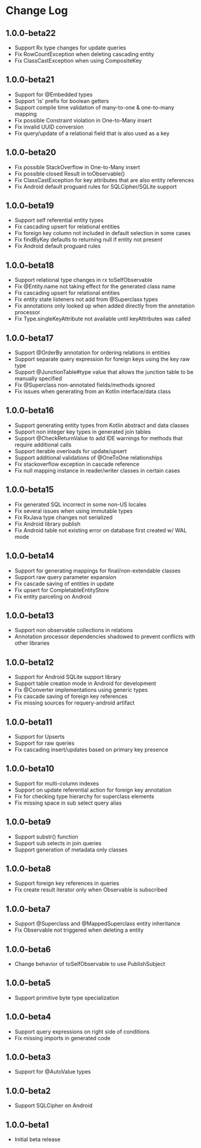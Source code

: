 Change Log
==========

## 1.0.0-beta22

- Support Rx type changes for update queries
- Fix RowCountException when deleting cascading entity
- Fix ClassCastException when using CompositeKey

## 1.0.0-beta21

- Support for @Embedded types
- Support 'is' prefix for boolean getters
- Support compile time validation of many-to-one & one-to-many mapping
- Fix possible Constraint violation in One-to-Many insert
- Fix invalid UUID conversion
- Fix query/update of a relational field that is also used as a key

## 1.0.0-beta20

- Fix possible StackOverflow in One-to-Many insert
- Fix possible closed Result in toObservable()
- Fix ClassCastException for key attributes that are also entity references
- Fix Android default proguard rules for SQLCipher/SQLite support

## 1.0.0-beta19

- Support self referential entity types
- Fix cascading upsert for relational entities
- Fix foreign key column not included in default selection in some cases
- Fix findByKey defaults to returning null if entity not present
- Fix Android default proguard rules

## 1.0.0-beta18

- Support relational type changes in rx toSelfObservable
- Fix @Entity.name not taking effect for the generated class name
- Fix cascading upsert for relational entities
- Fix entity state listeners not add from @Superclass types
- Fix annotations only looked up when added directly from the annotation processor
- Fix Type.singleKeyAttribute not available until keyAttributes was called

## 1.0.0-beta17

- Support @OrderBy annotation for ordering relations in entities
- Support separate query expression for foreign keys using the key raw type
- Support @JunctionTable#type value that allows the junction table to be manually specified
- Fix @Superclass non-annotated fields/methods ignored
- Fix issues when generating from an Kotlin interface/data class

## 1.0.0-beta16

- Support generating entity types from Kotlin abstract and data classes
- Support non integer key types in generated join tables
- Support @CheckReturnValue to add IDE warnings for methods that require additional calls
- Support iterable overloads for update/upsert
- Support additional validations of @OneToOne relationships
- Fix stackoverflow exception in cascade reference
- Fix null mapping instance in reader/writer classes in certain cases

## 1.0.0-beta15

- Fix generated SQL incorrect in some non-US locales
- Fix several issues when using immutable types
- Fix RxJava type changes not serialized
- Fix Android library publish
- Fix Android table not existing error on database first created w/ WAL mode

## 1.0.0-beta14

- Support for generating mappings for final/non-extendable classes
- Support raw query parameter expansion
- Fix cascade saving of entities in update
- Fix upsert for CompletableEntityStore
- Fix entity parceling on Android

## 1.0.0-beta13

- Support non observable collections in relations
- Annotation processor dependencies shadowed to prevent conflicts with other libraries

## 1.0.0-beta12

- Support for Android SQLite support library
- Support table creation mode in Android for development
- Fix @Converter implementations using generic types
- Fix cascade saving of foreign key references
- Fix missing sources for requery-android artifact

## 1.0.0-beta11

- Support for Upserts
- Support for raw queries
- Fix cascading insert/updates based on primary key presence

## 1.0.0-beta10

- Support for multi-column indexes
- Support on update referential action for foreign key annotation
- Fix for checking type hierarchy for superclass elements
- Fix missing space in sub select query alias

## 1.0.0-beta9

- Support substr() function
- Support sub selects in join queries
- Support generation of metadata only classes

## 1.0.0-beta8

- Support foreign key references in queries
- Fix create result iterator only when Observable is subscribed

## 1.0.0-beta7

- Support @Superclass and @MappedSuperclass entity inheritance
- Fix Observable not triggered when deleting a entity

## 1.0.0-beta6

- Change behavior of toSelfObservable to use PublishSubject

## 1.0.0-beta5

- Support primitive byte type specialization

## 1.0.0-beta4

- Support query expressions on right side of conditions
- Fix missing imports in generated code

## 1.0.0-beta3

- Support for @AutoValue types

## 1.0.0-beta2

- Support SQLCipher on Android

## 1.0.0-beta1

- Initial beta release